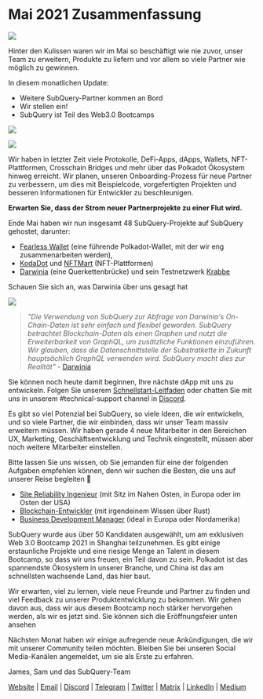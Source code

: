 # Mai 2021 Zusammenfassung

![](https://miro.medium.com/max/1400/1*5E_eIJBTvHI7W24ib_Syvw.png)

Hinter den Kulissen waren wir im Mai so beschäftigt wie nie zuvor, unser Team zu erweitern, Produkte zu liefern und vor allem so viele Partner wie möglich zu gewinnen.

In diesem monatlichen Update:

- Weitere SubQuery-Partner kommen an Bord
- Wir stellen ein!
- SubQuery ist Teil des Web3.0 Bootcamps

![](https://miro.medium.com/freeze/max/60/1*bFOaBnLZUfhRxiQa7fjbwA.gif?q=20)

![](https://miro.medium.com/max/640/1*bFOaBnLZUfhRxiQa7fjbwA.gif)

Wir haben in letzter Zeit viele Protokolle, DeFi-Apps, dApps, Wallets, NFT-Plattformen, Crosschain Bridges und mehr über das Polkadot Ökosystem hinweg erreicht. Wir planen, unseren Onboarding-Prozess für neue Partner zu verbessern, um dies mit Beispielcode, vorgefertigten Projekten und besseren Informationen für Entwickler zu beschleunigen.

**Erwarten Sie, dass der Strom neuer Partnerprojekte zu einer Flut wird.**

Ende Mai haben wir nun insgesamt 48 SubQuery-Projekte auf SubQuery gehostet, darunter:

- [Fearless Wallet](https://fearlesswallet.io/) (eine führende Polkadot-Wallet, mit der wir eng zusammenarbeiten werden),
- [KodaDot](https://kodadot.xyz/) und [NFTMart](https://www.nftmart.io/) (NFT-Plattformen)
- [Darwinia](https://explorer.subquery.network/subquery/darwinia-network/darwinia) (eine Querkettenbrücke) und sein Testnetzwerk [Krabbe](https://explorer.subquery.network/subquery/wuminzhe/crab)

Schauen Sie sich an, was Darwinia über uns gesagt hat

![](https://miro.medium.com/max/1400/0*Bc8P3mcH6rz-KtT0)

> _"Die Verwendung von SubQuery zur Abfrage von Darwinia's On-Chain-Daten ist sehr einfach und flexibel geworden. SubQuery betrachtet Blockchain-Daten als einen Graphen und nutzt die Erweiterbarkeit von GraphQL, um zusätzliche Funktionen einzuführen. Wir glauben, dass die Datenschnittstelle der Substratkette in Zukunft hauptsächlich GraphQL verwenden wird. SubQuery macht dies zur Realität"_ - [Darwinia](../customer_announcements/20210528-Darwinias-Network-Data-is-Now-Available-for-Free-on-SubQuery.md)

Sie können noch heute damit beginnen, Ihre nächste dApp mit uns zu entwickeln. Folgen Sie unserem [Schnellstart-Leitfaden](https://doc.subquery.network/quickstart.html) oder chatten Sie mit uns in unserem #technical-support channel in [Discord](https://discord.com/invite/78zg8aBSMG).

Es gibt so viel Potenzial bei SubQuery, so viele Ideen, die wir entwickeln, und so viele Partner, die wir einbinden, dass wir unser Team massiv erweitern müssen. Wir haben gerade 4 neue Mitarbeiter in den Bereichen UX, Marketing, Geschäftsentwicklung und Technik eingestellt, müssen aber noch weitere Mitarbeiter einstellen.

Bitte lassen Sie uns wissen, ob Sie jemanden für eine der folgenden Aufgaben empfehlen können, denn wir suchen die Besten, die uns auf unserer Reise begleiten 🚀

- [Site Reliability Ingenieur](https://dash.recooty.com/openings/details/e44cf9762b402f5d8b5bc36f60304a15) (mit Sitz im Nahen Osten, in Europa oder im Osten der USA)
- [Blockchain-Entwickler](https://dash.recooty.com/openings/details/9578a63fbe545bd82cc5bbe749636af1) (mit irgendeinem Wissen über Rust)
- [Business Development Manager](https://rcty.co/3coJPrV) (ideal in Europa oder Nordamerika)

SubQuery wurde aus über 50 Kandidaten ausgewählt, um am exklusiven Web 3.0 Bootcamp 2021 in Shanghai teilzunehmen. Es gibt einige erstaunliche Projekte und eine riesige Menge an Talent in diesem Bootcamp, so dass wir uns freuen, ein Teil davon zu sein. Polkadot ist das spannendste Ökosystem in unserer Branche, und China ist das am schnellsten wachsende Land, das hier baut.

Wir erwarten, viel zu lernen, viele neue Freunde und Partner zu finden und viel Feedback zu unserer Produktentwicklung zu bekommen. Wir gehen davon aus, dass wir aus diesem Bootcamp noch stärker hervorgehen werden, als wir es jetzt sind. Sie können sich die Eröffnungsfeier unten ansehen

Nächsten Monat haben wir einige aufregende neue Ankündigungen, die wir mit unserer Community teilen möchten. Bleiben Sie bei unseren Social Media-Kanälen angemeldet, um sie als Erste zu erfahren.

James, Sam und das SubQuery-Team

[Website](https://subquery.network/) | [Email](mailto:hello@subquery.network) | [Discord](https://discord.com/invite/78zg8aBSMG) | [Telegram](https://t.me/subquerynetwork) | [Twitter](https://twitter.com/subquerynetwork) | [Matrix](https://matrix.to/#/#subquery:matrix.org) | [LinkedIn](https://www.linkedin.com/company/subquery) | [Medium](https://subquery.medium.com/)
